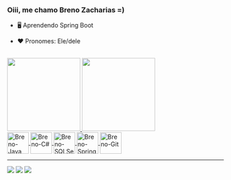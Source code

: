 <h3>  <br>
Oiii, me chamo Breno Zacharias =)
<br>
</h3>

- 🖥️ Aprendendo Spring Boot

- ❤️ Pronomes: Ele/dele

<div style="display: inline_block"><br>
  <a href="https://github.com/BrenoZacharias">
  <img height="170em" src="https://github-readme-stats.vercel.app/api?username=BrenoZacharias&show_icons=true&theme=tokyonight&include_all_commits=true&count_private=true"/>
  <img height="170em" src="https://github-readme-stats.vercel.app/api/top-langs/?username=BrenoZacharias&layout=compact&langs_count=7&theme=tokyonight"/>
</div>
  
<div>
  <img align="center" alt="Breno-Java" height="50" width="50" src="https://cdn.jsdelivr.net/gh/devicons/devicon/icons/java/java-original.svg">
  <img align="center" alt="Breno-C#" height="50" width="50" src="https://cdn.jsdelivr.net/gh/devicons/devicon/icons/csharp/csharp-original.svg">
  <img align="center" alt="Breno-SQLServer" height="50" width="50" src="https://cdn.jsdelivr.net/gh/devicons/devicon/icons/microsoftsqlserver/microsoftsqlserver-plain.svg">
  <img align="center" alt="Breno-Spring" height="50" width="50" src="https://cdn.jsdelivr.net/gh/devicons/devicon/icons/spring/spring-original.svg">
  <img align="center" alt="Breno-Git" height="50" width="50" src="https://cdn.jsdelivr.net/gh/devicons/devicon/icons/git/git-original.svg">
</div>  
  
  <hr>
  
<div>
  <a href="https://www.instagram.com/breno_zacharias/" target="_blank"><img src="https://img.shields.io/badge/-Instagram-%23E4405F?style=for-the-badge&logo=instagram&logoColor=white" target="_blank"></a>
  <a href="https://www.linkedin.com/in/breno-marcondes-zacharias-6a6180229/" target="_black"><img src="https://img.shields.io/badge/LinkedIn-0077B5?style=for-the-badge&logo=linkedin&logoColor=white" target="_black"></a>
  <a href = "mailto:brenomzacharias@gmail.com"><img src="https://img.shields.io/badge/-Gmail-%23333?style=for-the-badge&logo=gmail&logoColor=white" target="_blank"></a>
</div>


